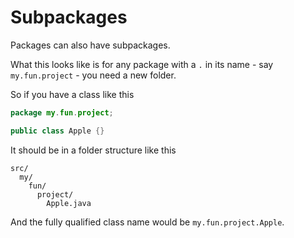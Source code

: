 # Subpackages

Packages can also have subpackages.

What this looks like is for any package with a `.` in its name - say `my.fun.project` -
you need a new folder.

So if you have a class like this

```java
package my.fun.project;

public class Apple {}
```

It should be in a folder structure like this

```
src/
  my/
    fun/
      project/
        Apple.java
```

And the fully qualified class name would be `my.fun.project.Apple`.